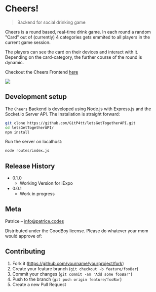 # Cheers!
> Backend for social drinking game

Cheers is a round based, real-time drink game.
In each round a random "Card" out of (currently) 4 categories gets emmited to all players in the current game session.

The players can see the card on their devices and interact with it.
Depending on the card-category, the further course of the round is dynamic.

Checkout the Cheers Frontend [here](https://github.com/GitP4tt/letsGetTogether)

![](header.png)

## Development setup

The `Cheers` Backend is developed using Node.js with Express.js and the Socket.io Server API.
The Installation is straight forward:

```sh
git clone https://github.com/GitP4tt/letsGetTogetherAPI.git
cd letsGetTogetherAPI/
npm install
```

Run the server on localhost:
```sh
node routes/index.js
```

## Release History
* 0.1.0
    * Working Version for iExpo 
* 0.0.1
    * Work in progress

## Meta

Patrice – info@patrice.codes

Distributed under the GoodBoy license. Please do whatever your mom would approve of:


## Contributing

1. Fork it (<https://github.com/yourname/yourproject/fork>)
2. Create your feature branch (`git checkout -b feature/fooBar`)
3. Commit your changes (`git commit -am 'Add some fooBar'`)
4. Push to the branch (`git push origin feature/fooBar`)
5. Create a new Pull Request

<!-- Markdown link & img dfn's -->
[npm-image]: https://img.shields.io/npm/v/datadog-metrics.svg?style=flat-square
[npm-url]: https://npmjs.org/package/datadog-metrics
[npm-downloads]: https://img.shields.io/npm/dm/datadog-metrics.svg?style=flat-square
[travis-image]: https://img.shields.io/travis/dbader/node-datadog-metrics/master.svg?style=flat-square
[travis-url]: https://travis-ci.org/dbader/node-datadog-metrics
[wiki]: https://github.com/yourname/yourproject/wiki
